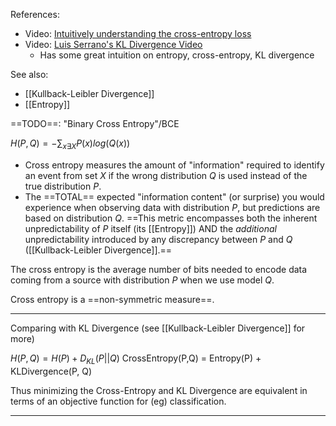 References:
- Video: [Intuitively understanding the cross-entropy loss](https://youtu.be/Pwgpl9mKars?si=JyHt2cKJhz_hksNm)
- Video: [Luis Serrano's KL Divergence Video](https://www.youtube.com/watch?v=sjgZxuCm_8Q&list=WL&index=24&t=9s)
	- Has some great intuition on entropy, cross-entropy, KL divergence

See also:
- [[Kullback-Leibler Divergence]]
- [[Entropy]]

==TODO==: "Binary Cross Entropy"/BCE

$H(P,Q) = -\sum_{x\exists{X}} P(x)log(Q(x))$ 

- Cross entropy measures the amount of "information" required to identify an event from set $X$ if the wrong distribution $Q$ is used instead of the true distribution $P$.
- The ==TOTAL== expected "information content" (or surprise) you would experience when observing data with distribution $P$, but predictions are based on distribution $Q$. ==This metric encompasses both the inherent unpredictability of $P$ itself (its [[Entropy]]) AND the *additional* unpredictability introduced by any discrepancy between $P$ and $Q$ ([[Kullback-Leibler Divergence]].==

The cross entropy is the average number of bits needed to encode data coming from a source with distribution $P$ when we use model $Q$.

Cross entropy is a ==non-symmetric measure==.

-------
Comparing with KL Divergence (see [[Kullback-Leibler Divergence]] for more)


$H(P, Q) = H(P) + D_{KL}(P||Q)$ 
CrossEntropy(P,Q) = Entropy(P) + KLDivergence(P, Q)

Thus minimizing the Cross-Entropy and KL Divergence are equivalent in terms of an objective function for (eg) classification.

-----


